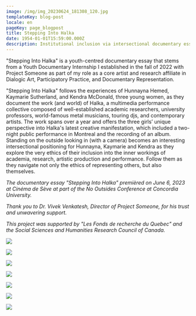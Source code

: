 ```yaml
---
image: /img/img_20230624_181308_120.jpg
templateKey: blog-post
locale: en
pageKey: page_blogpost
title: Stepping Into Halka
date: 1954-01-01T15:59:00.000Z
description: Institutional inclusion via intersectional documentary essaying
---
```

"Stepping Into Halka" is a youth-centred documentary essay that stems from a Youth Documentary Internship I established in the fall of 2022 with Project Someone as part of my role as a core artist and research affiliate in Dialogic Art, Participatory Practice, and Documentary Representation.

"Stepping Into Halka" follows the experiences of Hunnayna Hemed, Kaymarie Sutherland, and Kendra McDonald, three young women, as they document the work (and world) of Halka, a multimedia performance collective composed of well-established academic researchers, university professors, world-famous metal musicians, touring djs, and contemporary artists. The work spans over a year and offers the three girls’ unique perspective into Halka's latest creative manifestation, which included a two-night public performance in Montreal and the recording of an album. Standing on the outside looking in (with a camera) becomes an interesting intersectional positioning for Hunnayna, Kaymarie and Kendra as they explore the very ethics of their inclusion into the inner workings of academia, research, artistic production and performance. Follow them as they navigate not only the ethics of representing others, but also themselves.

_The documentary essay "Stepping Into Halka" premièred on June 6, 2023 at Cinéma de Sève at part of the No Outsides Conference at Concordia University._ 

_Thank you to Dr. Vivek Venkatesh, Director of Project Someone, for his trust and unwavering support._ 

_This project was supported by "Les Fonds de recherche du Quebec" and the Social Sciences and Humanities Research Council of Canada._

![](/img/img_20230624_181308_213.jpg)

![](/img/img_20230624_181308_189.jpg)

![](/img/halka-doc.jpg)

![](/img/screen-shot-2023-01-19-at-11.49.01-am.jpg)

![](/img/hunnayna-hemed-image-credit-youth-documentary-interns-.jpg)

![](/img/halka-doc-couch.jpg)

![](/img/halka-doc-stairs.jpg)
